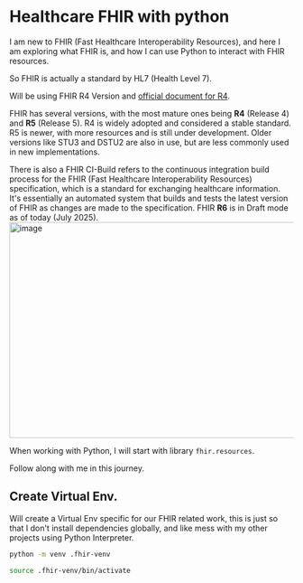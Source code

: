 # Healthcare FHIR with python
I am new to FHIR (Fast Healthcare Interoperability Resources), and here I am exploring what FHIR is, and how I can use Python to interact with FHIR resources.

So FHIR is actually a standard by HL7 (Health Level 7).

Will be using FHIR R4 Version and [official document for R4](https://hl7.org/fhir/R4/documentation.html).

FHIR has several versions, with the most mature ones being **R4** (Release 4) and **R5** (Release 5). R4 is widely adopted and considered a stable standard. R5 is newer, with more resources and is still under development. Older versions like STU3 and DSTU2 are also in use, but are less commonly used in new implementations. 

There is also a FHIR CI-Build refers to the continuous integration build process for the FHIR (Fast Healthcare Interoperability Resources) specification, which is a standard for exchanging healthcare information. It's essentially an automated system that builds and tests the latest version of FHIR as changes are made to the specification. 
FHIR **R6** is in Draft mode as of today (July 2025).
<img width="1159" height="382" alt="image" src="https://github.com/user-attachments/assets/98d67dee-298f-4fc6-bae5-3d839e8de4a2" />

When working with Python, I will start with library `fhir.resources`.

Follow along with me in this journey.

## Create Virtual Env.
Will create a Virtual Env specific for our FHIR related work, this is just so that I don't install dependencies globally, and like mess with my other projects using Python Interpreter.


```bash
python -m venv .fhir-venv

source .fhir-venv/bin/activate
```


